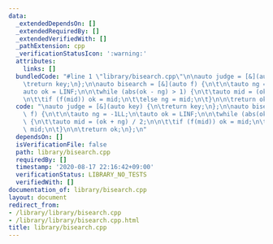 ```yaml
---
data:
  _extendedDependsOn: []
  _extendedRequiredBy: []
  _extendedVerifiedWith: []
  _pathExtension: cpp
  _verificationStatusIcon: ':warning:'
  attributes:
    links: []
  bundledCode: "#line 1 \"library/bisearch.cpp\"\n\nauto judge = [&](auto key) {\n\
    \treturn key;\n};\n\nauto bisearch = [&](auto f) {\n\t\n\tauto ng = -1LL;\n\t\
    auto ok = LINF;\n\n\twhile (abs(ok - ng) > 1) {\n\t\tauto mid = (ok + ng) / 2;\n\
    \n\t\tif (f(mid)) ok = mid;\n\t\telse ng = mid;\n\t}\n\n\treturn ok;\n};\n"
  code: "\nauto judge = [&](auto key) {\n\treturn key;\n};\n\nauto bisearch = [&](auto\
    \ f) {\n\t\n\tauto ng = -1LL;\n\tauto ok = LINF;\n\n\twhile (abs(ok - ng) > 1)\
    \ {\n\t\tauto mid = (ok + ng) / 2;\n\n\t\tif (f(mid)) ok = mid;\n\t\telse ng =\
    \ mid;\n\t}\n\n\treturn ok;\n};\n"
  dependsOn: []
  isVerificationFile: false
  path: library/bisearch.cpp
  requiredBy: []
  timestamp: '2020-08-17 22:16:42+09:00'
  verificationStatus: LIBRARY_NO_TESTS
  verifiedWith: []
documentation_of: library/bisearch.cpp
layout: document
redirect_from:
- /library/library/bisearch.cpp
- /library/library/bisearch.cpp.html
title: library/bisearch.cpp
---
```

